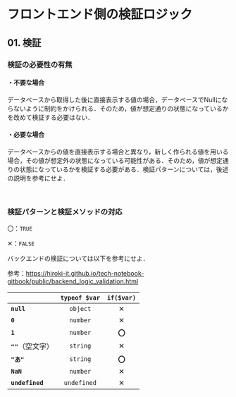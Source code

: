 # フロントエンド側の検証ロジック

## 01. 検証

### 検証の必要性の有無

#### ・不要な場合

データベースから取得した後に直接表示する値の場合，データベースでNullにならないように制約をかけられる．そのため，値が想定通りの状態になっているかを改めて検証する必要はない．

#### ・必要な場合

データベースからの値を直接表示する場合と異なり，新しく作られる値を用いる場合，その値が想定外の状態になっている可能性がある．そのため，値が想定通りの状態になっているかを検証する必要がある．検証パターンについては，後述の説明を参考にせよ．

<br>

### 検証パターンと検証メソッドの対応

〇：```TRUE```

✕：```FALSE```

バックエンドの検証については以下を参考にせよ．

参考：https://hiroki-it.github.io/tech-notebook-gitbook/public/backend_logic_validation.html

|                        | ```typeof $var``` | ```if($var)``` |
| :--------------------- | :---------------: | :------------: |
| **```null```**         |   ```object```    |       ✕        |
| **```0```**            |   ```number```    |       ✕        |
| **```1```**            |   ```number```    |     **〇**     |
| **```""```**（空文字） |   ```string```    |       ✕        |
| **```"あ"```**         |   ```string```    |     **〇**     |
| **```NaN```**          |   ```number```    |       ✕        |
| **```undefined```**    |  ```undefined```  |       ✕        |

